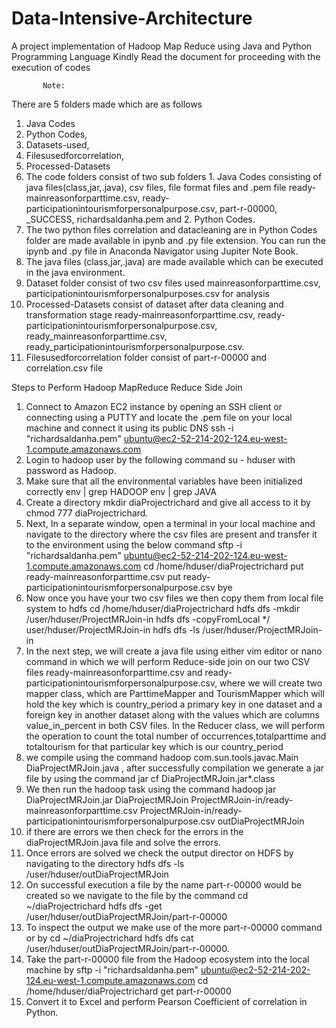 # Data-Intensive-Architecture
A project implementation of Hadoop Map Reduce using Java and Python Programming Language
Kindly Read the document for proceeding with the execution of codes

           Note: 
There are 5 folders made which are as follows
1. Java Codes 
2. Python Codes, 
3. Datasets-used, 
4. Filesusedforcorrelation, 
5. Processed-Datasets 
2.	The code folders consist of two sub folders 1. Java Codes consisting of java files(class,jar,.java), csv files, file format files and .pem file
 ready-mainreasonforparttime.csv, ready-participationintourismforpersonalpurpose.csv, part-r-00000, _SUCCESS, richardsaldanha.pem and 2. Python Codes.
3.	The two python files correlation and datacleaning are in Python Codes folder are made available in ipynb and .py file extension. You can run the ipynb and .py file in Anaconda Navigator using Jupiter Note Book. 
4.	The java files (class,jar,.java) are made available which can be executed in the java environment.
5.	Dataset folder consist of two csv files used mainreasonforparttime.csv, participationintourismforpersonalpurposes.csv for analysis
6.	Processed-Datasets consist of dataset after data cleaning and transformation stage
ready-mainreasonforparttime.csv, ready-participationintourismforpersonalpurpose.csv, ready_mainreasonforparttime.csv, ready_participationintourismforpersonalpurpose.csv.
7.	Filesusedforcorrelation folder consist of part-r-00000 and correlation.csv file

Steps to Perform Hadoop MapReduce Reduce Side Join
1.	Connect to Amazon EC2 instance by opening an SSH client or connecting using a PUTTY and locate the .pem file on your local machine and connect it using its public DNS ssh -i "richardsaldanha.pem" ubuntu@ec2-52-214-202-124.eu-west-1.compute.amazonaws.com
2.	 Login to hadoop user by the following command su - hduser with password as Hadoop.
3.	Make sure that all the environmental variables have been initialized correctly
env | grep HADOOP
env | grep JAVA
4.	Create a directory mkdir diaProjectrichard and give all access to it by chmod 777 diaProjectrichard.
5.	Next, In a separate window, open a terminal in your local machine and navigate to the directory where the csv files are present and transfer it to the environment using the below command sftp -i "richardsaldanha.pem" ubuntu@ec2-52-214-202-124.eu-west-1.compute.amazonaws.com cd /home/hduser/diaProjectrichard 
put ready-mainreasonforparttime.csv put ready-participationintourismforpersonalpurpose.csv
bye
6.	Now once you have your two csv files we then copy them from local file system to hdfs
cd /home/hduser/diaProjectrichard
hdfs dfs -mkdir /user/hduser/ProjectMRJoin-in
hdfs dfs -copyFromLocal */ user/hduser/ProjectMRJoin-in
hdfs dfs -ls /user/hduser/ProjectMRJoin-in
7.	In the next step, we will create a java file using either vim editor or nano command in which we will perform Reduce-side join on our two CSV files 
ready-mainreasonforparttime.csv  and ready-participationintourismforpersonalpurpose.csv, where we will create two mapper class, which are ParttimeMapper and TourismMapper which will hold the key which is country\_period  a primary key in one dataset and a foreign key in another dataset along with the values which are columns value\_in\_percent in both CSV files. In the Reducer class, we will perform the operation to count the total number of occurrences,totalparttime and totaltourism for that particular key which is our country\_period
8.	we compile using the command hadoop com.sun.tools.javac.Main DiaProjectMRJoin.java , after successfully compilation we generate a jar file by using the command  jar cf DiaProjectMRJoin.jar*.class
9.	We then run the hadoop task  using the command hadoop jar DiaProjectMRJoin.jar DiaProjectMRJoin ProjectMRJoin-in/ready-mainreasonforparttime.csv ProjectMRJoin-in/ready-participationintourismforpersonalpurpose.csv outDiaProjectMRJoin
10.	 if there are errors we then check for the errors in the diaProjectMRJoin.java file and solve the errors.
11.	 Once errors are solved we check the output director on HDFS by navigating to the directory hdfs dfs -ls /user/hduser/outDiaProjectMRJoin
12.	On successful execution a file by the name part-r-00000 would be created so we navigate to the file by the command  cd ~/diaProjectrichard hdfs dfs -get /user/hduser/outDiaProjectMRJoin/part-r-00000
13.	To inspect the output we make use of the more part-r-00000 command or by cd ~/diaProjectrichard hdfs dfs cat /user/hduser/outDiaProjectMRJoin/part-r-00000.
14.	Take the part-r-00000 file from the Hadoop ecosystem into the local machine by
sftp -i "richardsaldanha.pem" ubuntu@ec2-52-214-202-124.eu-west-1.compute.amazonaws.com
cd /home/hduser/diaProjectrichard
get part-r-00000
15.	Convert it to Excel and perform Pearson Coefficient of correlation in Python.





